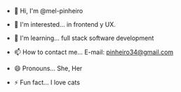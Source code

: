 - 👋 Hi, I'm @mel-pinheiro
- 👀 I'm interested... in frontend y UX.
- 🌱 I'm learning... full stack software development

- 📫 How to contact me... E-mail: pinheiro34@gmail.com
- 😄 Pronouns... She, Her
- ⚡ Fun fact... I love cats


